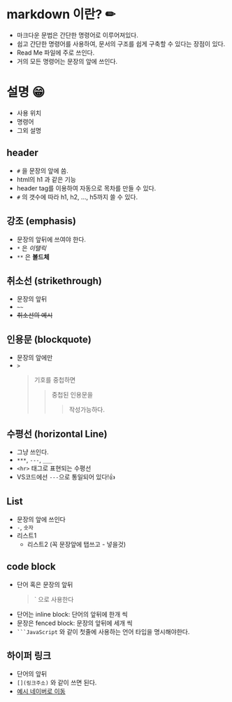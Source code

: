 # markdown 이란? ✏

- 마크다운 문법은 간단한 명령어로 이루어져있다.
- 쉽고 간단한 명령어를 사용하여, 문서의 구조를 쉽게 구축할 수 있다는 장점이 있다.
- Read Me 파일에 주로 쓰인다.
- 거의 모든 명령어는 문장의 앞에 쓰인다.

# 설명 😁

- 사용 위치
- 명령어
- 그외 설명

## header

- `#` 을 문장의 앞에 씀.
- html의 h1 과 같은 기능
- header tag를 이용하여 자동으로 목차를 만들 수 있다.
- `#` 의 갯수에 따라 h1, h2, ..., h5까지 쓸 수 있다.

## 강조 (emphasis)

- 문장의 앞뒤에 쓰여야 한다.
- `*` 은 _이탤릭_
- `**` 은 **볼드체**

## 취소선 (strikethrough)

- 문장의 앞뒤
- `~~`
- ~~취소선의 예시~~

## 인용문 (blockquote)

- 문장의 앞에만
- `>`
  > 기호를 중첩하면
  >
  > > 중첩된 인용문을
  > >
  > > > 작성가능하다.

## 수평선 (horizontal Line)

- 그냥 쓰인다.
- `***`, `---`, `___`
- `<hr>` 태그로 표현되는 수평선
- VS코드에선 `---`으로 통일되어 있다!👍

## List

- 문장의 앞에 쓰인다
- `-`, `숫자`
- 리스트1
  - 리스트2 (꼭 문장앞에 탭쓰고 - 넣을것)

## code block

- 단어 혹은 문장의 앞뒤
  > ` 으로 사용한다
- 단어는 inline block: 단어의 앞뒤에 한개 씩
- 문장은 fenced block: 문장의 앞뒤에 세개 씩
- ` ```JavaScript ` 와 같이 첫줄에 사용하는 언어 타입을 명시해야한다.

## 하이퍼 링크
- 단어의 앞뒤
- `[](링크주소)` 와 같이 쓰면 된다.
- [예시 네이버로 이동](https://www.naver.com/)
